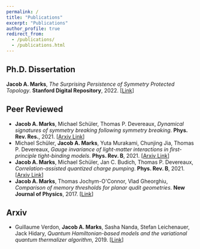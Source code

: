 ```yaml
---
permalink: /
title: "Publications"
excerpt: "Publications"
author_profile: true
redirect_from: 
  - /publications/
  - /publications.html
---
```


## Ph.D. Dissertation
**Jacob A. Marks**, *The Surprising Persistence of Symmetry Protected Topology*. **Stanford Digital Repository**, 2022. [[Link](https://purl.stanford.edu/bm224xz2966)]

## Peer Reviewed
+ **Jacob A. Marks**, Michael Schüler, Thomas P. Devereaux,  *Dynamical signatures of symmetry breaking following symmetry breaking*. **Phys. Rev. Res.**, 2021. [[Arxiv Link](https://arxiv.org/pdf/2101.12405.pdf)]
+ Michael Schüler, **Jacob A. Marks**, Yuta Murakami, Chunjing Jia, Thomas P. Devereaux,  *Gauge invariance of light-matter interactions in first-principle tight-binding models*. **Phys. Rev. B**, 2021. [[Arxiv Link](https://arxiv.org/pdf/2101.01143.pdf)]
+ **Jacob A. Marks**, Michael Schüler, Jan C. Budich, Thomas P. Devereaux, *Correlation-assisted quantized charge pumping*. **Phys. Rev. B**, 2021. [[Arxiv Link](https://arxiv.org/pdf/2001.01696.pdf)]
+ **Jacob A. Marks**, Thomas Jochym-O'Connor, Vlad Gheorghiu, *Comparison of memory thresholds for planar qudit geometries*. **New Journal of Physics**, 2017. [[Link](https://iopscience.iop.org/article/10.1088/1367-2630/aa939a)]

## Arxiv
+ Guillaume Verdon, **Jacob A. Marks**, Sasha Nanda, Stefan Leichenauer, Jack Hidary, *Quantum Hamiltonian-based models and the variational quantum thermalizer algorithm*, 2019. [[Link](https://arxiv.org/pdf/1910.02071.pdf)] 



